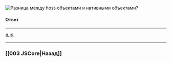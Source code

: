 ![Разница между host-объектами и нативными объектами?](https://youtu.be/kx3dR6ztICU?t=484)

#### Ответ



___
 #JS 

___

### [[003 JSCore|Назад]]